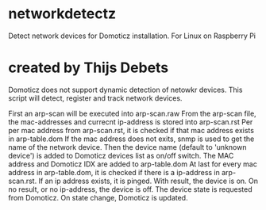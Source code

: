 # networkdetectz
Detect network devices for Domoticz installation. For Linux on Raspberry Pi

# created by Thijs Debets
Domoticz does not support dynamic detection of netowkr devices.
This script will detect, register and track network devices.

First an arp-scan will be executed into arp-scan.raw
From the arp-scan file, the mac-addresses and currecnt ip-address is stored into arp-scan.rst
Per per mac address from arp-scan.rst, it is checked if that mac address exists in arp-table.dom
If the mac address does not exits, snmp is used to get the name of the network device.
Then the device name (default to 'unknown device') is added to Domoticz devices list as on/off switch. The MAC address and Domoticz IDX are added to arp-table.dom
At last for every mac address in arp-table.dom, it is checked if there is a ip-address in arp-scan.rst. If an ip address exists, it is pinged. With result, the device is on. On no result, or no ip-address, the device is off. 
The device state is requested from Domoticz. On state change, Domoticz is updated.
 


